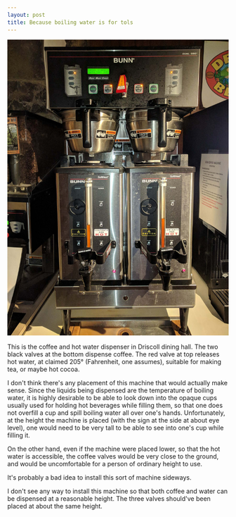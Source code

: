 ```yaml
---
layout: post
title: Because boiling water is for tols
---
```


![Driscoll hot water dispenser](../img/27786613_10208576886859883_59386856_o.jpg)

This is the coffee and hot water dispenser in Driscoll dining hall. The two
black valves at the bottom dispense coffee. The red valve at top releases hot
water, at claimed 205° (Fahrenheit, one assumes), suitable for making tea, or
maybe hot cocoa.

I don't think there's any placement of this machine that would actually make
sense. Since the liquids being dispensed are the temperature of boiling water,
it is highly desirable to be able to look down into the opaque cups usually
used for holding hot beverages while filling them, so that one does not
overfill a cup and spill boiling water all over one's hands. Unfortunately, at
the height the machine is placed (with the sign at the side at about eye
level), one would need to be very tall to be able to see into one's cup while
filling it.

On the other hand, even if the machine were placed lower, so that the hot water
is accessible, the coffee valves would be very close to the ground, and would
be uncomfortable for a person of ordinary height to use.

It's probably a bad idea to install this sort of machine sideways.

I don't see any way to install this machine so that both coffee and water can
be dispensed at a reasonable height. The three valves should've been placed at
about the same height.
